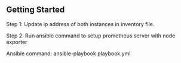 ## Getting Started

Step 1: Update ip address of both instances in inventory file.

Step 2: Run ansible command to setup prometheus server with node exporter

Ansible command: ansible-playbook playbook.yml
